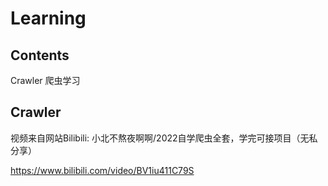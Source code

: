 # Learning

## Contents

Crawler 爬虫学习

## Crawler

视频来自网站Bilibili: 小北不熬夜啊啊/2022自学爬虫全套，学完可接项目（无私分享）

https://www.bilibili.com/video/BV1iu411C79S